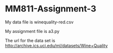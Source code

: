 # MM811-Assignment-3
  My data file is winequality-red.csv
  
  My assignment file is a3.py
  
  The url for the data set is http://archive.ics.uci.edu/ml/datasets/Wine+Quality
